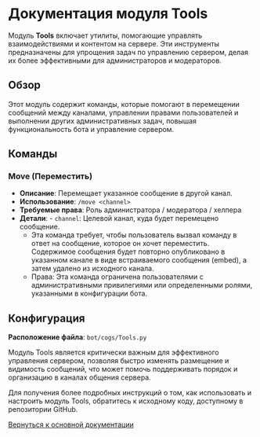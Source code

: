 # Документация модуля Tools

Модуль **Tools** включает утилиты, помогающие управлять взаимодействиями и контентом на сервере. Эти инструменты предназначены для упрощения задач по
управлению сервером, делая их более эффективными для администраторов и модераторов.

## Обзор

Этот модуль содержит команды, которые помогают в перемещении сообщений между каналами, управлении правами пользователей и выполнении других
административных задач, повышая функциональность бота и управление сервером.

## Команды

### Move (Переместить)

- **Описание**: Перемещает указанное сообщение в другой канал.
- **Использование**: `/move <channel>`
- **Требуемые права**: Роль администратора / модератора / хелпера
- **Детали**:
      - `channel`: Целевой канал, куда будет перемещено сообщение.
    - Эта команда требует, чтобы пользователь вызвал команду в ответ на сообщение, которое он хочет переместить. Содержимое сообщения будет повторно
      опубликовано в указанном канале в виде встраиваемого сообщения (embed), а затем удалено из исходного канала.
    - Права: Эта команда ограничена пользователями с административными привилегиями или определенными ролями, указанными в конфигурации бота.

## Конфигурация

**Расположение файла**: `bot/cogs/Tools.py`

Модуль Tools является критически важным для эффективного управления сервером, позволяя быстро изменять размещение и видимость сообщений, что может
помочь поддерживать порядок и организацию в каналах общения сервера.

Для получения более подробных инструкций о том, как использовать и настроить модуль Tools, обратитесь к исходному коду, доступному в репозитории
GitHub.

[Вернуться к основной документации](https://github.com/overklassniy/Oscar_Dota_Hub_Discord_Bot/blob/master/docs/ru/Документация.md)
